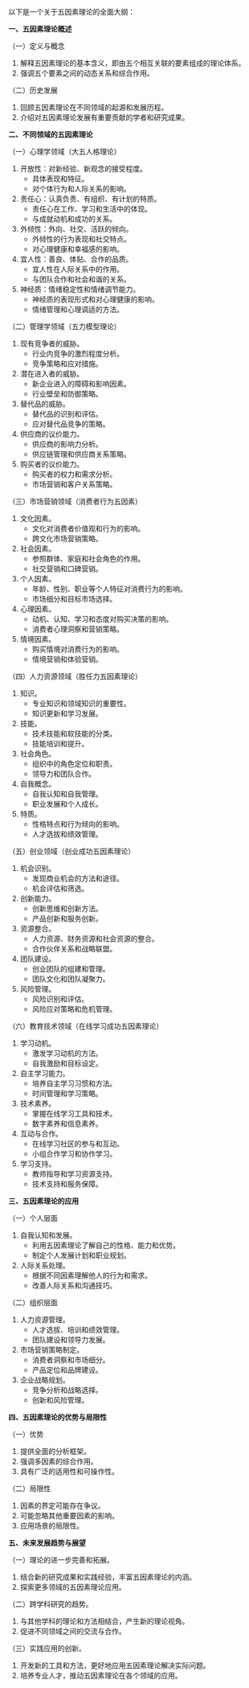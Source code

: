 以下是一个关于五因素理论的全面大纲：

**一、五因素理论概述**

（一）定义与概念
1. 解释五因素理论的基本含义，即由五个相互关联的要素组成的理论体系。
2. 强调五个要素之间的动态关系和综合作用。

（二）历史发展
1. 回顾五因素理论在不同领域的起源和发展历程。
2. 介绍对五因素理论发展有重要贡献的学者和研究成果。

**二、不同领域的五因素理论**

（一）心理学领域（大五人格理论）
1. 开放性：对新经验、新观念的接受程度。
   - 具体表现和特征。
   - 对个体行为和人际关系的影响。
2. 责任心：认真负责、有组织、有计划的特质。
   - 责任心在工作、学习和生活中的体现。
   - 与成就动机和成功的关系。
3. 外倾性：外向、社交、活跃的倾向。
   - 外倾性的行为表现和社交特点。
   - 对心理健康和幸福感的影响。
4. 宜人性：善良、体贴、合作的品质。
   - 宜人性在人际关系中的作用。
   - 与团队合作和社会和谐的关系。
5. 神经质：情绪稳定性和情绪调节能力。
   - 神经质的表现形式和对心理健康的影响。
   - 情绪管理和心理调适的方法。

（二）管理学领域（五力模型理论）
1. 现有竞争者的威胁。
   - 行业内竞争的激烈程度分析。
   - 竞争策略和应对措施。
2. 潜在进入者的威胁。
   - 新企业进入的障碍和影响因素。
   - 行业壁垒和防御策略。
3. 替代品的威胁。
   - 替代品的识别和评估。
   - 应对替代品竞争的策略。
4. 供应商的议价能力。
   - 供应商的影响力分析。
   - 供应链管理和供应商关系策略。
5. 购买者的议价能力。
   - 购买者的权力和需求分析。
   - 市场营销和客户关系策略。

（三）市场营销领域（消费者行为五因素）
1. 文化因素。
   - 文化对消费者价值观和行为的影响。
   - 跨文化市场营销策略。
2. 社会因素。
   - 参照群体、家庭和社会角色的作用。
   - 社交营销和口碑营销。
3. 个人因素。
   - 年龄、性别、职业等个人特征对消费行为的影响。
   - 市场细分和目标市场选择。
4. 心理因素。
   - 动机、认知、学习和态度对购买决策的影响。
   - 消费者心理洞察和营销策略。
5. 情境因素。
   - 购买情境对消费行为的影响。
   - 情境营销和体验营销。

（四）人力资源领域（胜任力五因素理论）
1. 知识。
   - 专业知识和领域知识的重要性。
   - 知识更新和学习发展。
2. 技能。
   - 技术技能和软技能的分类。
   - 技能培训和提升。
3. 社会角色。
   - 组织中的角色定位和职责。
   - 领导力和团队合作。
4. 自我概念。
   - 自我认知和自我管理。
   - 职业发展和个人成长。
5. 特质。
   - 性格特点和行为倾向的影响。
   - 人才选拔和绩效管理。

（五）创业领域（创业成功五因素理论）
1. 机会识别。
   - 发现商业机会的方法和途径。
   - 机会评估和筛选。
2. 创新能力。
   - 创新思维和创新方法。
   - 产品创新和服务创新。
3. 资源整合。
   - 人力资源、财务资源和社会资源的整合。
   - 合作伙伴关系和战略联盟。
4. 团队建设。
   - 创业团队的组建和管理。
   - 团队文化和团队凝聚力。
5. 风险管理。
   - 风险识别和评估。
   - 风险应对策略和危机管理。

（六）教育技术领域（在线学习成功五因素理论）
1. 学习动机。
   - 激发学习动机的方法。
   - 自我激励和目标设定。
2. 自主学习能力。
   - 培养自主学习习惯和方法。
   - 时间管理和学习策略。
3. 技术素养。
   - 掌握在线学习工具和技术。
   - 数字素养和信息素养。
4. 互动与合作。
   - 在线学习社区的参与和互动。
   - 小组合作学习和协作学习。
5. 学习支持。
   - 教师指导和学习资源支持。
   - 技术支持和服务保障。

**三、五因素理论的应用**

（一）个人层面
1. 自我认知和发展。
   - 利用五因素理论了解自己的性格、能力和优势。
   - 制定个人发展计划和职业规划。
2. 人际关系处理。
   - 根据不同因素理解他人的行为和需求。
   - 改善人际关系和沟通技巧。

（二）组织层面
1. 人力资源管理。
   - 人才选拔、培训和绩效管理。
   - 团队建设和领导力发展。
2. 市场营销策略制定。
   - 消费者洞察和市场细分。
   - 产品定位和品牌建设。
3. 企业战略规划。
   - 竞争分析和战略选择。
   - 创新和风险管理。

**四、五因素理论的优势与局限性**

（一）优势
1. 提供全面的分析框架。
2. 强调多因素的综合作用。
3. 具有广泛的适用性和可操作性。

（二）局限性
1. 因素的界定可能存在争议。
2. 可能忽略其他重要因素的影响。
3. 应用场景的局限性。

**五、未来发展趋势与展望**

（一）理论的进一步完善和拓展。
1. 结合新的研究成果和实践经验，丰富五因素理论的内涵。
2. 探索更多领域的五因素理论应用。

（二）跨学科研究的趋势。
1. 与其他学科的理论和方法相结合，产生新的理论视角。
2. 促进不同领域之间的交流与合作。

（三）实践应用的创新。
1. 开发新的工具和方法，更好地应用五因素理论解决实际问题。
2. 培养专业人才，推动五因素理论在各个领域的应用。
